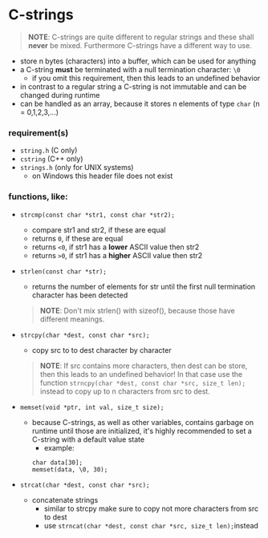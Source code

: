 #   C-strings
>   **NOTE**:   C-strings are quite different to regular strings and these shall **never** be mixed. Furthermore C-strings have a different way to use.
-   store n bytes (characters) into a buffer, which can be used for anything
-   a C-string **must** be terminated with a null termination character: `\0`
    -   if you omit this requirement, then this leads to an undefined behavior
-   in contrast to a regular string a C-string is not immutable and can be changed during runtime
-   can be handled as an array, because it stores n elements of type `char` (n = 0,1,2,3,...)

### requirement(s)
-   `string.h` (C only)
-   `cstring` (C++ only)
-   `strings.h` (only for UNIX systems)
    -   on Windows this header file does not exist

### functions, like:
-   `strcmp(const char *str1, const char *str2);`
    -   compare str1 and str2, if these are equal
    -   returns `0`, if these are equal
    -   returns `<0`, if str1 has a **lower** ASCII value then str2
    -   returns `>0`, if str1 has a **higher** ASCII value then str2

-   `strlen(const char *str);`
    -   returns the number of elements for str until the first null termination character has been detected
    >   **NOTE**:   Don't mix strlen() with sizeof(), because those have different meanings.

-   `strcpy(char *dest, const char *src);`
    -   copy src to to dest character by character
    >   **NOTE**:   If src contains more characters, then dest can be store, then this leads to an undefined behavior! In that case use the function `strncpy(char *dest, const char *src, size_t len);` instead to copy up to n characters from src to dest.

-   `memset(void *ptr, int val, size_t size);`
    -   because C-strings, as well as other variables, contains garbage on runtime until those are initialized, it's highly recommended to set a C-string with a default value state
        -   example:
        ```
        char data[30];
        memset(data, \0, 30);
        ```

-   `strcat(char *dest, const char *src);`
    -   concatenate strings
        -   similar to strcpy make sure to copy not more characters from src to dest
        -   use `strncat(char *dest, const char *src, size_t len);`instead